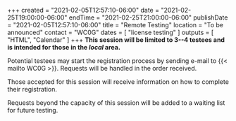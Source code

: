 +++
created = "2021-02-05T12:57:10-06:00"
date = "2021-02-25T19:00:00-06:00"
endTime = "2021-02-25T21:00:00-06:00"
publishDate = "2021-02-05T12:57:10-06:00"
title = "Remote Testing"
location = "To be announced"
contact = "WC0G"
dates = [ "license testing" ]
outputs = [ "HTML", "Calendar" ]
+++
**This session will be limited to 3--4 testees and is intended for those
in the ***local*** area.**

Potential testees may start the registration process by sending e-mail
to {{< mailto WC0G >}}. Requests will be handled in the order received.

Those accepted for this session will receive information on how to
complete their registration.

Requests beyond the capacity of this session will be added to a waiting
list for future testing.

